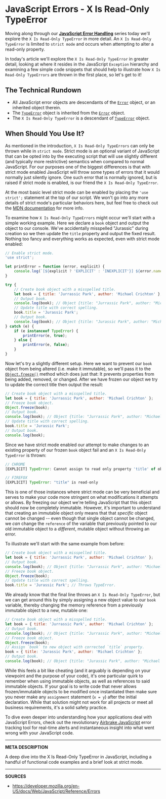# JavaScript Errors - X Is Read-Only TypeError

Moving along through our [__JavaScript Error Handling__](https://airbrake.io/blog/javascript-error-handling/javascript-error-hierarchy) series today we'll explore the `X Is Read-Only TypeError` in more detail.  An `X Is Read-Only TypeError` is limited to `strict mode` and occurs when attempting to alter a read-only property.

In today's article we'll explore the `X Is Read-Only TypeError` in greater detail, looking at where it resides in the JavaScript `Exception` hierarchy and examining a few simple code snippets that should help to illustrate how `X Is Read-Only TypeErrors` are thrown in the first place, so let's get to it!

## The Technical Rundown

- All JavaScript error objects are descendants of the [`Error`](https://airbrake.io/blog/javascript-error-handling/javascript-error-hierarchy) object, or an inherited object therein.
- The [`TypeError`](https://developer.mozilla.org/en-US/docs/Web/JavaScript/Reference/Global_Objects/TypeError) object is inherited from the [`Error`](https://airbrake.io/blog/javascript-error-handling/javascript-error-hierarchy) object.
- The `X Is Read-Only TypeError` is a descendant of [`TypeError`](https://developer.mozilla.org/en-US/docs/Web/JavaScript/Reference/Global_Objects/TypeError) object.

## When Should You Use It?

As mentioned in the introduction, `X Is Read-Only TypeErrors` can only be thrown while in `strict mode`.  Strict mode is an optional variant of JavaScript that can be opted into by the executing script that will use slightly different (and typically more restrictive) semantics when compared to normal JavaScript.  For our purposes one of the biggest differences is that with strict mode enabled JavaScript will throw some types of errors that it would normally just silently ignore.  One such error that is normally ignored, but is raised if strict mode is enabled, is our friend the `X Is Read-Only TypeError`.

At the most basic level strict mode can be enabled by placing the `'use strict';` statement at the top of our script.  We won't go into any more details of strict mode's particular behaviors here, but feel free to check out the [MDN documentation](https://developer.mozilla.org/en-US/docs/Web/JavaScript/Reference/Strict_mode) for more info.

To examine how `X Is Read-Only TypeErrors` might occur we'll start with a simple working example.  Here we declare a `book` object and output the object to our console.  We've accidentally misspelled "Jurassic" during creation so we then update the `title` property and output the fixed result.  Nothing too fancy and everything works as expected, even with strict mode enabled:

```js
// Enable strict mode.
'use strict';

let printError = function (error, explicit) {
    console.log(`[${explicit ? 'EXPLICIT' : 'INEXPLICIT'}] ${error.name}: ${error.message}`);
}

try {
    // Create book object with a misspelled title.
    let book = { title: 'Jurrassic Park', author: 'Michael Crichton' };
    // Output book.
    console.log(book); // Object {title: "Jurrassic Park", author: "Michael Crichton"}
    // Update title with correct spelling.
    book.title = 'Jurassic Park';
    // Output book.
    console.log(book); // Object {title: "Jurassic Park", author: "Michael Crichton"}
} catch (e) {
    if (e instanceof TypeError) {
        printError(e, true);
    } else {
        printError(e, false);
    }
}
```

Now let's try a slightly different setup.  Here we want to prevent our `book` object from being altered (i.e. make it immutable), so we'll pass it to the [`Object.freeze()`](https://developer.mozilla.org/en-US/docs/Web/JavaScript/Reference/Global_Objects/Object/freeze) method which does just that: It prevents properties from being added, removed, or changed.  After we have frozen our object we try to update the correct title then output the result:

```js
// Create book object with a misspelled title.
let book = { title: 'Jurrassic Park', author: 'Michael Crichton' };
// Freeze book object.
Object.freeze(book);
// Output book.
console.log(book); // Object {title: "Jurrassic Park", author: "Michael Crichton"}
// Update title with correct spelling.
book.title = 'Jurassic Park';
// Output book.
console.log(book);
```

Since we have strict mode enabled our attempt to make changes to an existing property of our frozen `book` object fail and an `X Is Read-Only TypeError` is thrown:

```js
// CHROME
[EXPLICIT] TypeError: Cannot assign to read only property 'title' of object '#<Object>'

// FIREFOX
[EXPLICIT] TypeError: "title" is read-only
```

This is one of those instances where strict mode can be very beneficial and serves to make your code more stringent on what modifications it attempts or allows.  By freezing our object we're telling JavaScript that this object should now be completely immutable.  However, it's important to understand that creating an immutable object only means that that _specific_ object cannot be changed -- even though that single object cannot be changed, we _can_ change the `reference` of the variable that previously pointed to our old immutable object to a _different_, mutable object without throwing an error.

To illustrate we'll start with the same example from before:

```js
// Create book object with a misspelled title.
let book = { title: 'Jurrassic Park', author: 'Michael Crichton' };
// Output book.
console.log(book); // Object {title: "Jurrassic Park", author: "Michael Crichton"}
// Freeze book object.
Object.freeze(book);
// Update title with correct spelling.
book.title = 'Jurassic Park'; // Throws TypeError.
```

We already know that the final line throws an `X Is Read-Only TypeError`, but we can get around this by simply assigning a new object value to our `book` variable, thereby changing the memory reference from a previously immutable object to a new, mutable one:

```js
// Create book object with a misspelled title.
let book = { title: 'Jurrassic Park', author: 'Michael Crichton' };
// Output book.
console.log(book); // Object {title: "Jurrassic Park", author: "Michael Crichton"}
// Freeze book object.
Object.freeze(book);           
// Assign `book` to new object with corrected `title` property.
book = { title: 'Jurassic Park', author: 'Michael Crichton' };
// Output book.
console.log(book); // Object {title: "Jurassic Park", author: "Michael Crichton"}
```

While this feels a bit like cheating (and it arguably is depending on your viewpoint and the purpose of your code), it's one particular quirk to remember when using immutable objects, as well as references to said immutable objects.  If your goal is to write code that never allows frozen/immutable objects to be modified once instantiated then make sure you never make any `assignment` statement (`x = y`) after the initial declaration.  While that solution might not work for all projects or meet all business requirements, it's a solid safety practice.

To dive even deeper into understanding how your applications deal with JavaScript Errors, check out the revolutionary <a class="js-cta-utm" href="https://airbrake.io/languages/javascript_exception_handler?utm_source=blog&amp;utm_medium=end-post&amp;utm_campaign=airbrake-js">Airbrake JavaScript</a> error tracking tool for real-time alerts and instantaneous insight into what went wrong with your JavaScript code.

---

__META DESCRIPTION__

A deep dive into the X Is Read-Only TypeError in JavaScript, including a handful of functional code examples and a brief look at strict mode.

---

__SOURCES__

- https://developer.mozilla.org/en-US/docs/Web/JavaScript/Reference/Errors
